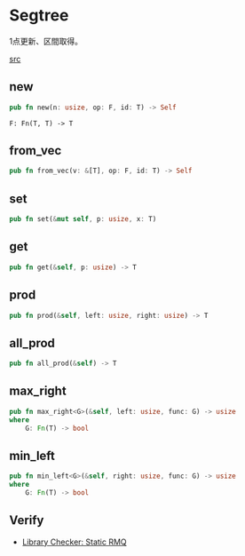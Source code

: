 # Segtree
1点更新、区間取得。

[src](https://github.com/cupro29/cuprolib_rs/blob/main/src/segtree.rs)


## new
```rust
pub fn new(n: usize, op: F, id: T) -> Self
```
`F: Fn(T, T) -> T`

## from_vec
```rust
pub fn from_vec(v: &[T], op: F, id: T) -> Self
```

## set
```rust
pub fn set(&mut self, p: usize, x: T)
```

## get
```rust
pub fn get(&self, p: usize) -> T
```

## prod
```rust
pub fn prod(&self, left: usize, right: usize) -> T
```

## all_prod
```rust
pub fn all_prod(&self) -> T
```

## max_right
```rust
pub fn max_right<G>(&self, left: usize, func: G) -> usize
where
    G: Fn(T) -> bool
```

## min_left
```rust
pub fn min_left<G>(&self, right: usize, func: G) -> usize
where
    G: Fn(T) -> bool
```

## Verify
- [Library Checker: Static RMQ](https://github.com/cupro29/cuprolib_rs/blob/main/examples/library-checker-staticrmq.rs)
